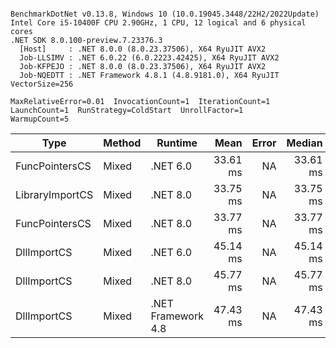 ```

BenchmarkDotNet v0.13.8, Windows 10 (10.0.19045.3448/22H2/2022Update)
Intel Core i5-10400F CPU 2.90GHz, 1 CPU, 12 logical and 6 physical cores
.NET SDK 8.0.100-preview.7.23376.3
  [Host]     : .NET 8.0.0 (8.0.23.37506), X64 RyuJIT AVX2
  Job-LLSIMV : .NET 6.0.22 (6.0.2223.42425), X64 RyuJIT AVX2
  Job-KFPEJO : .NET 8.0.0 (8.0.23.37506), X64 RyuJIT AVX2
  Job-NQEDTT : .NET Framework 4.8.1 (4.8.9181.0), X64 RyuJIT VectorSize=256

MaxRelativeError=0.01  InvocationCount=1  IterationCount=1  
LaunchCount=1  RunStrategy=ColdStart  UnrollFactor=1  
WarmupCount=5  

```
| Type            | Method | Runtime            | Mean     | Error | Median   | Min      | Max      | Allocated |
|---------------- |------- |------------------- |---------:|------:|---------:|---------:|---------:|----------:|
| FuncPointersCS  | Mixed  | .NET 6.0           | 33.61 ms |    NA | 33.61 ms | 33.61 ms | 33.61 ms |    1240 B |
| LibraryImportCS | Mixed  | .NET 8.0           | 33.75 ms |    NA | 33.75 ms | 33.75 ms | 33.75 ms |     952 B |
| FuncPointersCS  | Mixed  | .NET 8.0           | 33.77 ms |    NA | 33.77 ms | 33.77 ms | 33.77 ms |    1000 B |
| DllImportCS     | Mixed  | .NET 6.0           | 45.14 ms |    NA | 45.14 ms | 45.14 ms | 45.14 ms |    1192 B |
| DllImportCS     | Mixed  | .NET 8.0           | 45.77 ms |    NA | 45.77 ms | 45.77 ms | 45.77 ms |     952 B |
| DllImportCS     | Mixed  | .NET Framework 4.8 | 47.43 ms |    NA | 47.43 ms | 47.43 ms | 47.43 ms |         - |
